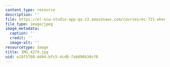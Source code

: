```yaml
---
content_type: resource
description: ''
file: https://ol-ocw-studio-app-qa.s3.amazonaws.com/courses/ec-721-wheelchair-design-in-developing-countries-spring-2009/e18f5780dd44bfc5dcd0fab096b30cf8_IMG_4279.jpg
file_type: image/jpeg
image_metadata:
  caption: ''
  credit: ''
  image-alt: ''
resourcetype: Image
title: IMG_4279.jpg
uid: e18f5780-dd44-bfc5-dcd0-fab096b30cf8
---
```

